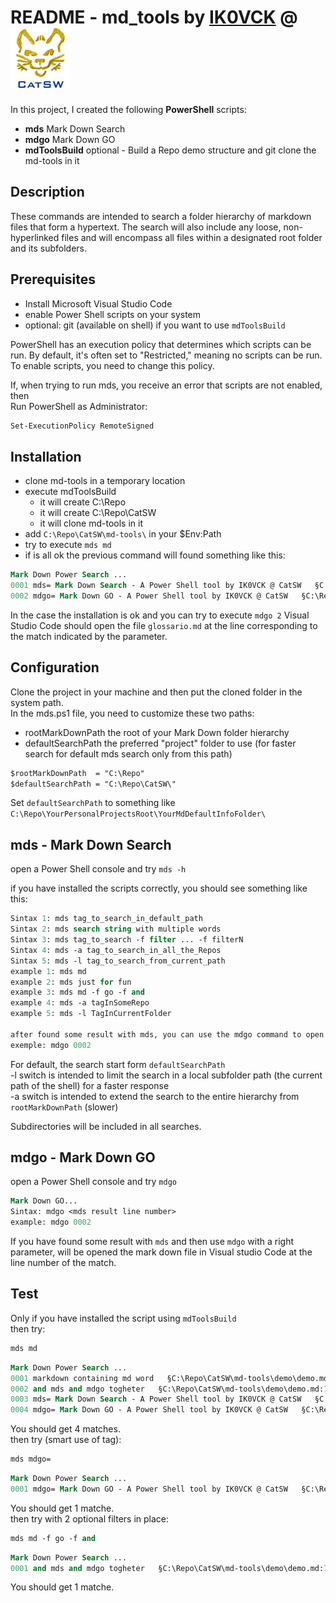 # README - md_tools by [IK0VCK](https://www.qrz.com/db/IK0VCK) @ ![CatSW](./Img/CatSW.png)

In this project, I created the following **PowerShell** scripts: 

- **mds** Mark Down Search
- **mdgo** Mark Down GO
- **mdToolsBuild** optional - Build a Repo demo structure and git clone the md-tools in it

## Description

These commands are intended to search a folder hierarchy of markdown files that form a hypertext. The search will also include any loose, non-hyperlinked files and will encompass all files within a designated root folder and its subfolders.  

## Prerequisites

- Install Microsoft Visual Studio Code
- enable Power Shell scripts on your system
- optional: git (available on shell) if you want to use `mdToolsBuild`

PowerShell has an execution policy that determines which scripts can be run. By default, it's often set to "Restricted," meaning no scripts can be run. To enable scripts, you need to change this policy.

If, when trying to run mds, you receive an error that scripts are not enabled, then  
Run PowerShell as Administrator:

```ps
Set-ExecutionPolicy RemoteSigned
```

## Installation

- clone md-tools in a temporary location
- execute mdToolsBuild 
  - it will create C:\Repo
  - it will create C:\Repo\CatSW
  - it will clone md-tools in it
- add `C:\Repo\CatSW\md-tools\` in your $Env:Path
- try to execute `mds md`
- if is all ok the previous command will found something like this:

```ps
Mark Down Power Search ...
0001 mds= Mark Down Search - A Power Shell tool by IK0VCK @ CatSW   §C:\Repo\CatSW\md-tools\demo\glossario.md:5
0002 mdgo= Mark Down GO - A Power Shell tool by IK0VCK @ CatSW   §C:\Repo\CatSW\md-tools\demo\glossario.md:6
```

In the case the installation is ok and you can try to execute `mdgo 2`
Visual Studio Code should open the file `glossario.md` at the line corresponding to the match indicated by the parameter.

## Configuration

Clone the project in your machine and then put the cloned folder in the system path.
<br>
In the mds.ps1 file, you need to customize these two paths:
- rootMarkDownPath the root of your Mark Down folder hierarchy
- defaultSearchPath the preferred "project" folder to use (for faster search for default mds search only from this path)

```ps
$rootMarkDownPath  = "C:\Repo" 
$defaultSearchPath = "C:\Repo\CatSW\"
```

Set `defaultSearchPath` to something like `C:\Repo\YourPersonalProjectsRoot\YourMdDefaultInfoFolder\`

## mds - Mark Down Search

open a Power Shell console and try `mds -h`

if you have installed the scripts correctly, you should see something like this:

```ps
Sintax 1: mds tag_to_search_in_default_path
Sintax 2: mds search string with multiple words
Sintax 3: mds tag_to_search -f filter ... -f filterN
Sintax 4: mds -a tag_to_search_in_all_the_Repos
Sintax 5: mds -l tag_to_search_from_current_path
example 1: mds md
example 2: mds just for fun
example 3: mds md -f go -f and
example 4: mds -a tagInSomeRepo
example 5: mds -l TagInCurrentFolder

after found some result with mds, you can use the mdgo command to open Visual Studio Code on the line of the match.
exemple: mdgo 0002
```

For default, the search start form `defaultSearchPath`  
-l switch is intended to limit the search in a local subfolder path (the current path of the shell) for a faster response  
-a switch is intended to extend the search to the entire hierarchy from `rootMarkDownPath` (slower)

Subdirectories will be included in all searches.

## mdgo - Mark Down GO

open a Power Shell console and try `mdgo`

```ps
Mark Down GO...
Sintax: mdgo <mds result line number>
example: mdgo 0002
```

If you have found some result with `mds` and then use `mdgo` with a right parameter, will be opened the mark down file in Visual studio Code at the line number of the match.

## Test

Only if you have installed the script using `mdToolsBuild`  
then try:

```ps
mds md
```

```ps
Mark Down Power Search ...
0001 markdown containing md word   §C:\Repo\CatSW\md-tools\demo\demo.md:3
0002 and mds and mdgo togheter   §C:\Repo\CatSW\md-tools\demo\demo.md:7
0003 mds= Mark Down Search - A Power Shell tool by IK0VCK @ CatSW   §C:\Repo\CatSW\md-tools\demo\glossario.md:5
0004 mdgo= Mark Down GO - A Power Shell tool by IK0VCK @ CatSW   §C:\Repo\CatSW\md-tools\demo\glossario.md:6
```

You should get 4 matches.  
then try (smart use of tag):

```ps
mds mdgo=
```

```ps
Mark Down Power Search ...
0001 mdgo= Mark Down GO - A Power Shell tool by IK0VCK @ CatSW   §C:\Repo\CatSW\md-tools\demo\glossario.md:6 
```

You should get 1 matche.  
then try with 2 optional filters in place:

```ps
mds md -f go -f and
```

```ps
Mark Down Power Search ...
0001 and mds and mdgo togheter   §C:\Repo\CatSW\md-tools\demo\demo.md:7
```
You should get 1 matche.  